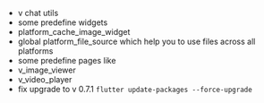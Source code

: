 - v chat utils
- some predefine widgets
- platform_cache_image_widget 
- global platform_file_source which help you to use files across all platforms
- some predefine pages like
- v_image_viewer
- v_video_player
- fix upgrade to v 0.7.1 ```flutter update-packages --force-upgrade```